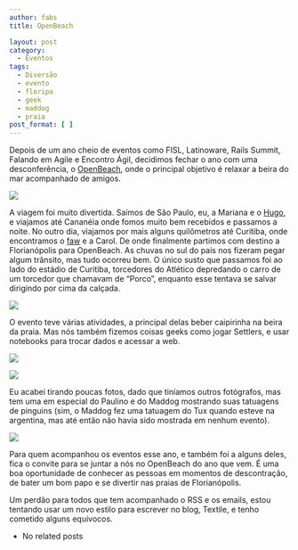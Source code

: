 ```yaml
---
author: fabs
title: OpenBeach

layout: post
category:
  - Eventos
tags:
  - Diversão
  - evento
  - floripa
  - geek
  - maddog
  - praia
post_format: [ ]
---
```

Depois de um ano cheio de eventos como FISL, Latinoware, Rails Summit, Falando em Agile e Encontro Ágil, decidimos fechar o ano com uma desconferência, o [OpenBeach][1], onde o principal objetivo é relaxar a beira do mar acompanhado de amigos.

![][2]

A viagem foi muito divertida. Saímos de São Paulo, eu, a Mariana e o [Hugo][3], e viajamos até Cananéia onde fomos muito bem recebidos e passamos a noite. No outro dia, viajamos por mais alguns quilômetros até Curitiba, onde encontramos o [faw][4] e a Carol. De onde finalmente partimos com destino a Florianópolis para OpenBeach. As chuvas no sul do país nos fizeram pegar algum trânsito, mas tudo ocorreu bem. O único susto que passamos foi ao lado do estádio de Curitiba, torcedores do Atlético depredando o carro de um torcedor que chamavam de “Porco”, enquanto esse tentava se salvar dirigindo por cima da calçada.

![][5]

O evento teve várias atividades, a principal delas beber caipirinha na beira da praia. Mas nós também fizemos coisas geeks como jogar Settlers, e usar notebooks para trocar dados e acessar a web.

![][6]

![][7]

Eu acabei tirando poucas fotos, dado que tiníamos outros fotógrafos, mas tem uma em especial do Paulino e do Maddog mostrando suas tatuagens de pinguins (sim, o Maddog fez uma tatuagem do Tux quando esteve na argentina, mas até então não havia sido mostrada em nenhum evento).

![][8]

Para quem acompanhou os eventos esse ano, e também foi a alguns deles, fica o convite para se juntar a nós no OpenBeach do ano que vem. É uma boa oportunidade de conhecer as pessoas em momentos de descontração, de bater um bom papo e se divertir nas praias de Florianópolis.

Um perdão para todos que tem acompanhado o RSS e os emails, estou tentando usar um novo estilo para escrever no blog, Textile, e tenho cometido alguns equívocos. 

*   No related posts












 [1]: http://www.openbeach.org.br/
 [2]: http://vidageek.net/wp-content/uploads/2008/12/beach-blog.jpg
 [3]: http://codeache.blogspot.com/
 [4]: http://faw.sh
 [5]: http://vidageek.net/wp-content/uploads/2008/12/estrada-blog1.jpg
 [6]: http://vidageek.net/wp-content/uploads/2008/12/settlers-blog.jpg 
 [7]: http://vidageek.net/wp-content/uploads/2008/12/notes-blog1.jpg
 [8]: http://vidageek.net/wp-content/uploads/2008/12/tuxes-blog.jpg





